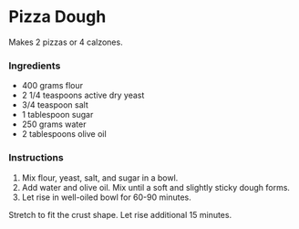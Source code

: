 # Pizza Dough

Makes 2 pizzas or 4 calzones.

### Ingredients

- 400 grams flour
- 2 1/4 teaspoons active dry yeast
- 3/4 teaspoon salt
- 1 tablespoon sugar
- 250 grams water
- 2 tablespoons olive oil

### Instructions

1. Mix flour, yeast, salt, and sugar in a bowl.
2. Add water and olive oil. Mix until a soft and slightly sticky dough forms.
3. Let rise in well-oiled bowl for 60-90 minutes.

Stretch to fit the crust shape. Let rise additional 15 minutes.
